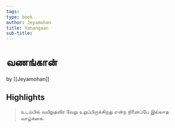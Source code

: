 ```yaml
---
tags: 
type: book
author: Jeyamohan
title: Vanangaan
sub-title: 
---
```


# வணங்கான்
by [[Jeyamohan]]

## Highlights
> உடம்பில் வயிறுதவிர வேறு உறுப்பிருக்கிறது என்ற நினைப்பே இல்லாத வாழ்க்கை.
